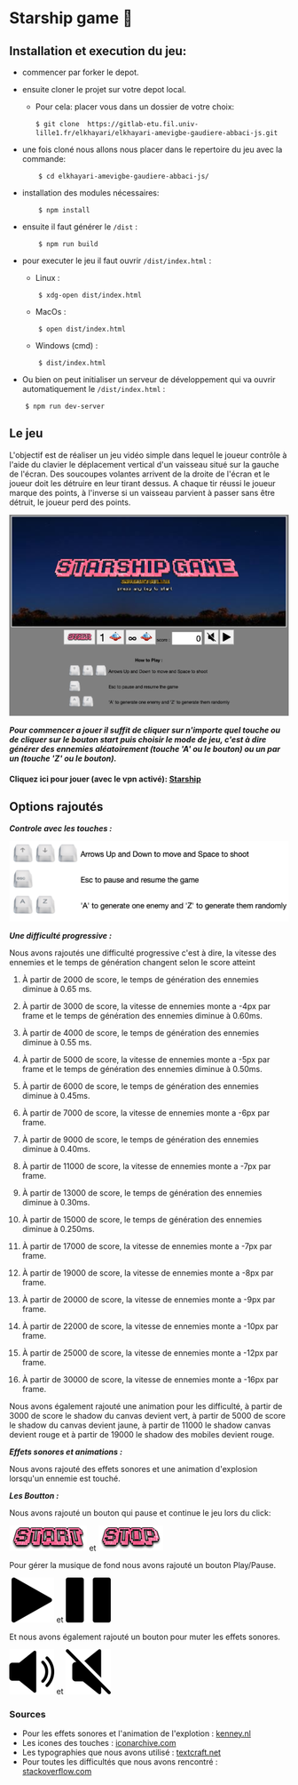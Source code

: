 # Starship game :rocket:

## Installation et execution du jeu:

-   commencer par forker le depot.
-   ensuite cloner le projet sur votre depot local.
    -   Pour cela: placer vous dans un dossier de votre choix:
        ```
        $ git clone  https://gitlab-etu.fil.univ-lille1.fr/elkhayari/elkhayari-amevigbe-gaudiere-abbaci-js.git
        ```
-   une fois cloné nous allons nous placer dans le repertoire du jeu avec la commande:
    ```console
        $ cd elkhayari-amevigbe-gaudiere-abbaci-js/
    ```
-   installation des modules nécessaires:

    ```console
        $ npm install
    ```

-   ensuite il faut générer le `/dist` :

    ```console
        $ npm run build
    ```

-   pour executer le jeu il faut ouvrir `/dist/index.html` :

    -   Linux :

    ```console
        $ xdg-open dist/index.html
    ```

    -   MacOs :

    ```console
        $ open dist/index.html
    ```

    -   Windows (cmd) :

    ```console
        $ dist/index.html
    ```

-   Ou bien on peut initialiser un serveur de développement qui va ouvrir automatiquement le `/dist/index.html` :

```console
    $ npm run dev-server
```

## Le jeu

L'objectif est de réaliser un jeu vidéo simple dans lequel le joueur contrôle à l'aide du clavier le déplacement vertical d'un vaisseau situé sur la gauche de l'écran. Des soucoupes volantes arrivent de la droite de l'écran et le joueur doit les détruire en leur tirant dessus. A chaque tir réussi le joueur marque des points, à l'inverse si un vaisseau parvient à passer sans être détruit, le joueur perd des points.

![gamePlay](./imagesReadme/gamePlay.png)

**_Pour commencer a jouer il suffit de cliquer sur n'importe quel touche ou de cliquer sur le bouton start puis choisir le mode de jeu, c'est à dire générer des ennemies
aléatoirement (touche 'A' ou le bouton) ou un par un (touche 'Z' ou le bouton)._**

#### Cliquez ici pour jouer (avec le vpn activé): [Starship](https://webtp.fil.univ-lille1.fr/~elkhayari/starship/dist/index.html)


## Options rajoutés

**_Controle avec les touches :_**

![controls](./imagesReadme/controls.png)

**_Une difficulté progressive :_**

Nous avons rajoutés une difficulté progressive c'est à dire, la vitesse des ennemies et le temps de génération changent selon le score atteint

1. À partir de 2000 de score, le temps de génération des ennemies diminue à 0.65 ms.

1. À partir de 3000 de score, la vitesse de ennemies monte a -4px par frame et le temps de génération des ennemies diminue à 0.60ms.

1. À partir de 4000 de score, le temps de génération des ennemies diminue à 0.55 ms.

1. À partir de 5000 de score, la vitesse de ennemies monte a -5px par frame et le temps de génération des ennemies diminue à 0.50ms.

1. À partir de 6000 de score, le temps de génération des ennemies diminue à 0.45ms.

1. À partir de 7000 de score, la vitesse de ennemies monte a -6px par frame.

1. À partir de 9000 de score, le temps de génération des ennemies diminue à 0.40ms.

1. À partir de 11000 de score, la vitesse de ennemies monte a -7px par frame.

1. À partir de 13000 de score, le temps de génération des ennemies diminue à 0.30ms.

1. À partir de 15000 de score, le temps de génération des ennemies diminue à 0.250ms.

1. À partir de 17000 de score, la vitesse de ennemies monte a -7px par frame.

1. À partir de 19000 de score, la vitesse de ennemies monte a -8px par frame.

1. À partir de 20000 de score, la vitesse de ennemies monte a -9px par frame.

1. À partir de 22000 de score, la vitesse de ennemies monte a -10px par frame.

1. À partir de 25000 de score, la vitesse de ennemies monte a -12px par frame.

1. À partir de 30000 de score, la vitesse de ennemies monte a -16px par frame.

Nous avons également rajouté une animation pour les difficulté, à partir de 3000 de score le shadow du canvas devient vert, à partir de 5000 de score le shadow du canvas devient jaune, à partir de 11000 le shadow canvas devient rouge et à partir de 19000 le shadow des mobiles devient rouge.

**_Effets sonores et animations :_**

Nous avons rajouté des effets sonores et une animation d'explosion lorsqu'un ennemie est touché.

**_Les Boutton :_**

Nous avons rajouté un bouton qui pause et continue le jeu lors du click:

![start](./imagesReadme/Start.png) et ![stop](./imagesReadme/Stop.png)

Pour gérer la musique de fond nous avons rajouté un bouton Play/Pause.

![play](./imagesReadme/play.png) et ![pause](./imagesReadme/pause.png)

Et nous avons également rajouté un bouton pour muter les effets sonores.

![volume](./imagesReadme/volume.png) et ![mute](./imagesReadme/mute.png)

### Sources

-   Pour les effets sonores et l'animation de l'explotion : [kenney.nl](https://kenney.nl/assets)
-   Les icones des touches : [iconarchive.com](https://iconarchive.com/show/keyboard-keys-icons-by-chromatix.html)
-   Les typographies que nous avons utilisé : [textcraft.net](https://textcraft.net/)
-   Pour toutes les difficultés que nous avons rencontré : [stackoverflow.com](https://stackoverflow.com)
